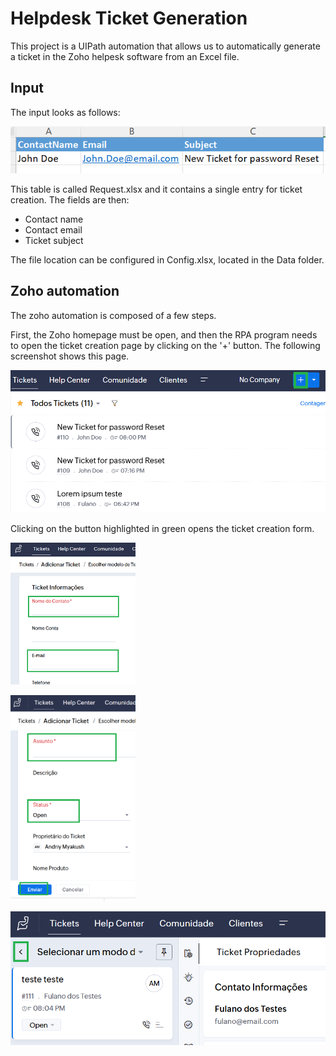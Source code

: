 # Helpdesk Ticket Generation

This project is a UIPath automation that 
allows us to automatically generate a 
ticket in the Zoho helpesk software from an
Excel file.

## Input

The input looks as follows:

![input xlsx](https://github.com/anmv921/uipath-zoho/blob/main/Data/ZohoProcessScreenshots/05.PNG)

This table is called Request.xlsx and
it contains a single entry for ticket
creation. The fields are then:

- Contact name
- Contact email
- Ticket subject

The file location can be configured in
Config.xlsx, located in the Data
folder.

## Zoho automation

The zoho automation is composed of a few
steps.

First, the Zoho homepage must be open, and
then the RPA program needs to open the
ticket creation page by clicking on the
'+' button. The following screenshot shows
this page.

![tickets page](https://github.com/anmv921/uipath-zoho/blob/main/Data/ZohoProcessScreenshots/01.PNG)

Clicking on the button highlighted in green
opens the ticket creation form.

<img alt="ticket form 1" 
src="https://github.com/anmv921/uipath-zoho/blob/main/Data/ZohoProcessScreenshots/02.PNG" width="200" />

<img alt="ticket form 2" 
src="https://github.com/anmv921/uipath-zoho/blob/main/Data/ZohoProcessScreenshots/03.PNG" width="200" />

![tickets page](https://github.com/anmv921/uipath-zoho/blob/main/Data/ZohoProcessScreenshots/04.PNG)

